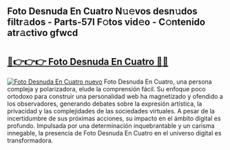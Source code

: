 ## Foto Desnuda En Cuatro N𝚞𝚎vos desn𝚞dos filtr𝚊dos - Parts-57l F𝚘tos vid𝚎o - C𝚘ntenido atr𝚊ctivo gfwcd

# <h2><a href="http://mb48xs.tromn.icu/?c=Foto+Desnuda+En+Cuatro">🔗👉👉👉 Foto Desnuda En Cuatro 🔗🔗</a></h2>

[![Foto Desnuda En Cuatro nuevo](https://i.imgur.com/pEAQMta.gif)](http://mb48xs.tromn.icu/?c=Foto+Desnuda+En+Cuatro)
Foto Desnuda En Cuatro, una persona compleja y polarizadora, elude la comprensión fácil. Su enfoque poco ortodoxo para construir una personalidad web ha magnetizado y ofendido a los observadores, generando debates sobre la expresión artística, la privacidad y las complejidades de las sociedades virtuales. A pesar de la incertidumbre de sus próximas acciones, su impacto en el ámbito digital es profundo. Impulsada por una determinación inquebrantable y un carisma innegable, la presencia de Foto Desnuda En Cuatro en el universo digital es transformadora.
